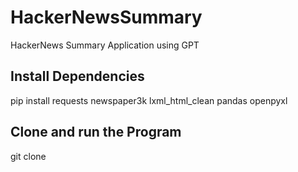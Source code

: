 # HackerNewsSummary
 HackerNews Summary Application using GPT


## Install Dependencies
 pip install requests newspaper3k lxml_html_clean pandas openpyxl

## Clone and run the Program 
git clone 
